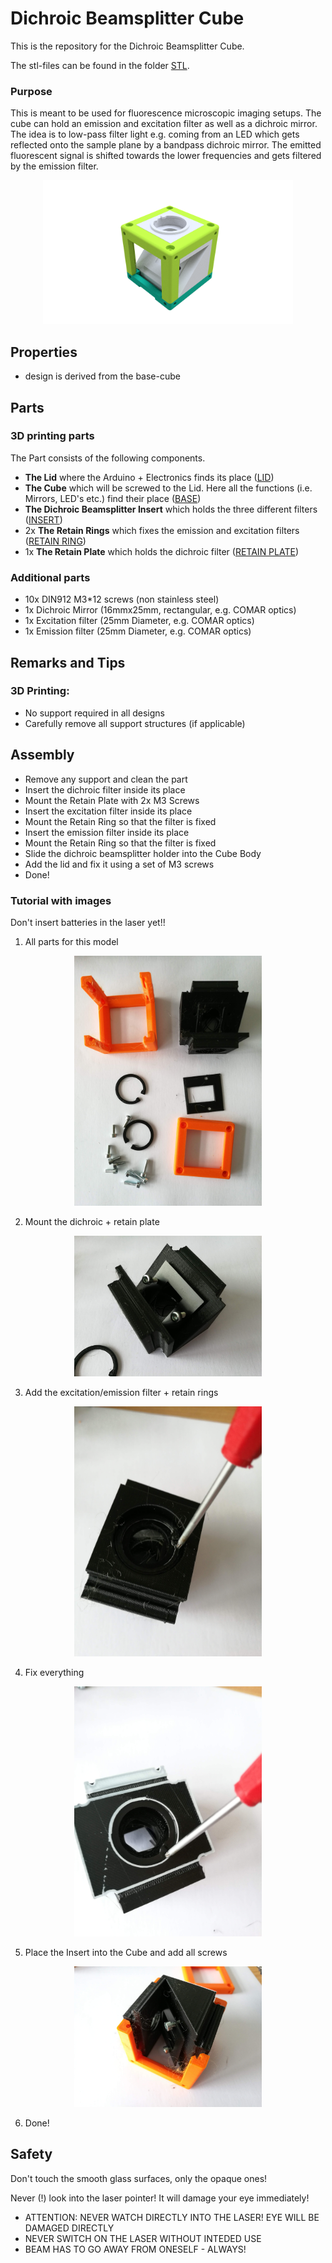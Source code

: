 # Dichroic Beamsplitter Cube
This is the repository for the Dichroic Beamsplitter Cube.

The stl-files can be found in the folder [STL](./STL).

### Purpose
This is meant to be used for fluorescence microscopic imaging setups. The cube can hold an emission and excitation filter as well as a dichroic mirror. The idea is to low-pass filter light e.g. coming from an LED which gets reflected onto the sample plane by a bandpass dichroic mirror. The emitted fluorescent signal is shifted towards the lower frequencies and gets filtered by the emission filter.

<p align="center">
<img src="./IMAGES/Assembly_Cube_Dichroic_Beamsplitter.png"
width="400">
</p>



## Properties
* design is derived from the base-cube

## Parts

### 3D printing parts
The Part consists of the following components.

* **The Lid** where the Arduino + Electronics finds its place ([LID](./STL/10_Lid_1x1_v2.stl))
* **The Cube** which will be screwed to the Lid. Here all the functions (i.e. Mirrors, LED's etc.) find their place ([BASE](./STL/10_Cube_1x1_v2.stl))
* **The Dichroic Beamsplitter Insert** which holds the three different filters ([INSERT](./STL/20_Cube_Insert_Beamsplittercube_Base2.stl))
* 2x **The Retain Rings** which fixes the emission and excitation filters ([RETAIN RING](./STL/20_Cube_Insert_Beamsplittercube_Dichroicmirror_Retainplate.stl))
* 1x **The Retain Plate** which holds the dichroic filter ([RETAIN PLATE](./STL/20_Cube_Insert_Beamsplittercube_Retainring_25mm.stl))

### Additional parts
* 10x DIN912 M3*12 screws (non stainless steel)
* 1x Dichroic Mirror (16mmx25mm, rectangular, e.g. COMAR optics)
* 1x Excitation filter (25mm Diameter, e.g. COMAR optics)
* 1x Emission filter (25mm Diameter, e.g. COMAR optics)

## Remarks and Tips
### 3D Printing:
* No support required in all designs
* Carefully remove all support structures (if applicable)

## Assembly
* Remove any support and clean the part
* Insert the dichroic filter inside its place
* Mount the Retain Plate with 2x M3 Screws
* Insert the excitation filter inside its place
* Mount the Retain Ring so that the filter is fixed
* Insert the emission filter inside its place
* Mount the Retain Ring so that the filter is fixed
* Slide the dichroic beamsplitter holder into the Cube Body
* Add the lid and fix it using a set of M3 screws
* Done!


### Tutorial with images
Don't insert batteries in the laser yet!!

1. All parts for this model
<p align="center">
<img src="./IMAGES/CUBE_DICHROIC_0.jpg" width="300">
</p>

2. Mount the dichroic + retain plate
<p align="center">
<img src="./IMAGES/CUBE_DICHROIC_1.jpg" width="300">
</p>

3. Add the excitation/emission filter + retain rings
<p align="center">
<img src="./IMAGES/CUBE_DICHROIC_2.jpg" width="300">
</p>

4. Fix everything
<p align="center">
<img src="./IMAGES/CUBE_DICHROIC_3.jpg" width="300">
</p>

5. Place the Insert into the Cube and add all screws
<p align="center">
<img src="./IMAGES/CUBE_DICHROIC_4.jpg" width="300">
</p>

6. Done!


## Safety
Don't touch the smooth glass surfaces, only the opaque ones!

Never (!) look into the laser pointer! It will damage your eye immediately!

* ATTENTION: NEVER WATCH DIRECTLY INTO THE LASER! EYE WILL BE DAMAGED DIRECTLY
* NEVER SWITCH ON THE LASER WITHOUT INTEDED USE
* BEAM HAS TO GO AWAY FROM ONESELF - ALWAYS!
